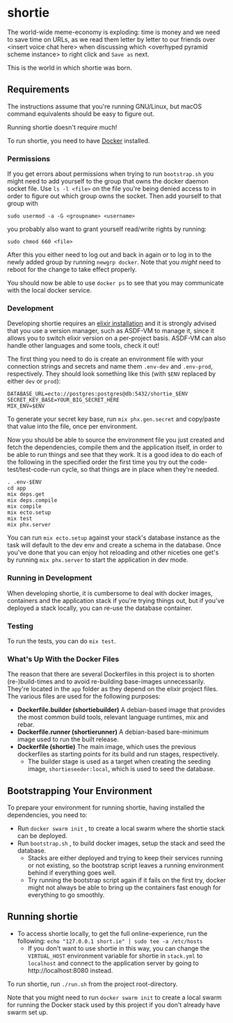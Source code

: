 # shortie

The world-wide meme-economy is exploding: time is money and we need to save time
on URLs, as we read them letter by letter to our friends over \<insert voice
chat here\> when discussing which \<overhyped pyramid scheme instance\> to right
click and `Save as` next.

This is the world in which shortie was born.

## Requirements

The instructions assume that you're running GNU/Linux, but macOS command
equivalents should be easy to figure out.

Running shortie doesn't require much!

To run shortie, you need to have
[Docker](https://www.docker.com/products/docker-desktop/alternatives) installed.

### Permissions

If you get errors about permissions when trying to run `bootstrap.sh` you might
need to add yourself to the group that owns the docker daemon socket file. Use
`ls -l <file>` on the file you're being denied access to in order to figure out
which group owns the socket. Then add yourself to that group with

    sudo usermod -a -G <groupname> <username>

you probably also want to grant yourself
read/write rights by running:

    sudo chmod 660 <file>

After this you either need to log out and back in again or to log in to the
newly added group by running `newgrp docker`. Note that you *might* need to
reboot for the change to take effect properly.

You should now be able to use `docker ps` to see that you may communicate with
the local docker service.

### Development

Developing shortie requires an [elixir
installation](https://elixir-lang.org/install.html) and it is strongly advised
that you use a version manager, such as ASDF-VM to manage it, since it allows
you to switch elixir version on a per-project basis. ASDF-VM can also handle
other languages and some tools, check it out!

The first thing you need to do is create an environment file with your
connection strings and secrets and name them `.env-dev` and `.env-prod`,
respectively. They should look something like this (with `$ENV` replaced by
either `dev` or `prod`):

    DATABASE_URL=ecto://postgres:postgres@db:5432/shortie_$ENV
    SECRET_KEY_BASE=YOUR_BIG_SECRET_HERE
    MIX_ENV=$ENV

To generate your secret key base, run `mix phx.gen.secret` and copy/paste that
value into the file, once per environment.

Now you should be able to source the environment file you just created and fetch
the dependencies, compile them and the application itself, in order to be able
to run things and see that they work. It is a good idea to do each of the
following in the specified order the first time you try out the
code-test/test-code-run cycle, so that things are in place when they're needed.

    . .env-$ENV
    cd app
    mix deps.get
    mix deps.compile
    mix compile
    mix ecto.setup
    mix test
    mix phx.server

You can run `mix ecto.setup` against your stack's database instance as the task
will default to the dev env and create a schema in the database. Once you've
done that you can enjoy hot reloading and other niceties one get's by running
`mix phx.server` to start the application in dev mode.

### Running in Development

When developing shortie, it is cumbersome to deal with docker images, containers
and the application stack if you're trying things out, but if you've deployed a
stack locally, you can re-use the database container.

### Testing

To run the tests, you can do `mix test`.

### What's Up With the Docker Files

The reason that there are several Dockerfiles in this project is to shorten
(re-)build-times and to avoid re-building base-images unnecessarily. They're
located in the `app` folder as they depend on the elixir project files. The
various files are used for the following purposes:

- **Dockerfile.builder (shortiebuilder)** A debian-based image that provides the
  most common build tools, relevant language runtimes, mix and rebar.
- **Dockerfile.runner (shortierunner)** A debian-based bare-minimum image used
  to run the built release.
- **Dockerfile (shortie)** The main image, which uses the previous dockerfiles
  as starting points for its build and run stages, respectively.
  - The builder stage is used as a target when creating the seeding image,
    `shortieseeder:local`, which is used to seed the database.

## Bootstrapping Your Environment

To prepare your environment for running shortie, having installed the
dependencies, you need to:

- Run `docker swarm init` , to create a local swarm where the shortie stack can be
  deployed.
- Run `bootstrap.sh` , to build docker images, setup the stack and seed the database.
  - Stacks are either deployed and trying to keep their services running or not
    existing, so the bootstrap script leaves a running environment behind if
    everything goes well.
  - Try running the bootstrap script again if it fails on the first try, docker
    might not always be able to bring up the containers fast enough for
    everything to go smoothly.

## Running shortie

- To access shortie locally, to get the full online-experience, run the following:
  `echo "127.0.0.1 short.ie" | sudo tee -a /etc/hosts`
  - If you don't want to use shortie in this way, you can change the
    `VIRTUAL_HOST` environment variable for shortie in `stack.yml` to
    `localhost` and connect to the application server by going to
    http://localhost:8080 instead.

To run shortie, run `./run.sh` from the project root-directory.

Note that you might need to run `docker swarm init` to create a local swarm for
running the Docker stack used by this project if you don't already have swarm
set up.

